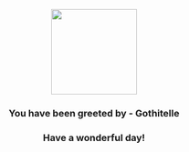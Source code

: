 <p align="center">
    <img src="https://raw.githubusercontent.com/PokeAPI/sprites/master/sprites/pokemon/576.png" width="150" height="150">
</p>
<h3 align="center">You have been greeted by - <b>Gothitelle</b></h3>
<h3 align="center">Have a wonderful day!</h3>

